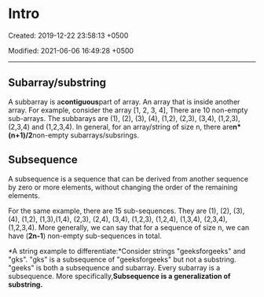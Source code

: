 # Intro

Created: 2019-12-22 23:58:13 +0500

Modified: 2021-06-06 16:49:28 +0500

---

## Subarray/substring

A subbarray is a**contiguous**part of array. An array that is inside another array. For example, consider the array [1, 2, 3, 4], There are 10 non-empty sub-arrays. The subbarays are (1), (2), (3), (4), (1,2), (2,3), (3,4), (1,2,3), (2,3,4) and (1,2,3,4). In general, for an array/string of size n, there are**n*(n+1)/2**non-empty subarrays/subsrings.

## Subsequence

A subsequence is a sequence that can be derived from another sequence by zero or more elements, without changing the order of the remaining elements.

For the same example, there are 15 sub-sequences. They are (1), (2), (3), (4), (1,2), (1,3),(1,4), (2,3), (2,4), (3,4), (1,2,3), (1,2,4), (1,3,4), (2,3,4), (1,2,3,4). More generally, we can say that for a sequence of size n, we can have (**2n-1**) non-empty sub-sequences in total.

*A string example to differentiate:*Consider strings "geeksforgeeks" and "gks". "gks" is a subsequence of "geeksforgeeks" but not a substring. "geeks" is both a subsequence and subarray. Every subarray is a subsequence. More specifically,**Subsequence is a generalization of substring.**
